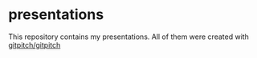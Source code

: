 # presentations

This repository contains my presentations. All of them were created with [gitpitch/gitpitch](https://github.com/gitpitch/gitpitch/)
